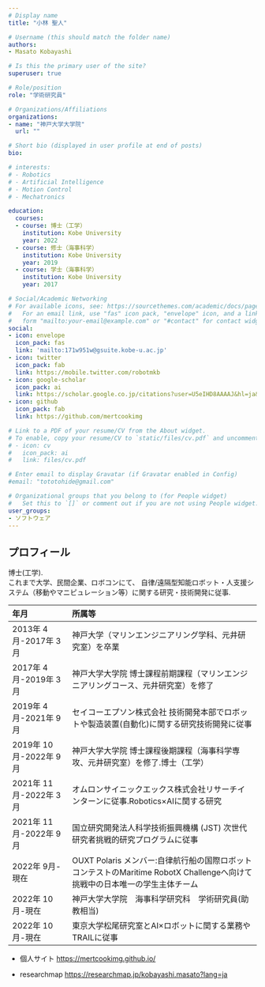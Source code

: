 ```yaml
---
# Display name
title: "小林 聖人"

# Username (this should match the folder name)
authors:
- Masato Kobayashi

# Is this the primary user of the site?
superuser: true

# Role/position
role: "学術研究員"

# Organizations/Affiliations
organizations:
- name: "神戸大学大学院"
  url: ""

# Short bio (displayed in user profile at end of posts)
bio: 

# interests:
# - Robotics
# - Artificial Intelligence
# - Motion Control
# - Mechatronics

education:
  courses:
  - course: 博士（工学）
    institution: Kobe University
    year: 2022
  - course: 修士（海事科学）
    institution: Kobe University
    year: 2019
  - course: 学士（海事科学）
    institution: Kobe University
    year: 2017

# Social/Academic Networking
# For available icons, see: https://sourcethemes.com/academic/docs/page-builder/#icons
#   For an email link, use "fas" icon pack, "envelope" icon, and a link in the
#   form "mailto:your-email@example.com" or "#contact" for contact widget.
social:
- icon: envelope
  icon_pack: fas
  link: 'mailto:171w951w@gsuite.kobe-u.ac.jp'
- icon: twitter
  icon_pack: fab
  link: https://mobile.twitter.com/robotmkb
- icon: google-scholar
  icon_pack: ai
  link: https://scholar.google.co.jp/citations?user=U5eIHD8AAAAJ&hl=ja&oi=sra
- icon: github
  icon_pack: fab
  link: https://github.com/mertcookimg

# Link to a PDF of your resume/CV from the About widget.
# To enable, copy your resume/CV to `static/files/cv.pdf` and uncomment the lines below.
# - icon: cv
#   icon_pack: ai
#   link: files/cv.pdf

# Enter email to display Gravatar (if Gravatar enabled in Config)
#email: "tototohide@gmail.com"

# Organizational groups that you belong to (for People widget)
#   Set this to `[]` or comment out if you are not using People widget.
user_groups:
- ソフトウェア
---
```


## プロフィール
博士(工学).<br>
これまで大学、民間企業、ロボコンにて、
自律/遠隔型知能ロボット・人支援システム（移動やマニピュレーション等）に関する研究・技術開発に従事.<br>

| 年月 | 所属等 |
|:-|:-|
| 2013年 4月-2017年 3月 | 神戸大学（マリンエンジニアリング学科、元井研究室）を卒業|
| 2017年 4月-2019年 3月 | 神戸大学大学院 博士課程前期課程（マリンエンジニアリングコース、元井研究室）を修了|
| 2019年 4月-2021年 9月 | セイコーエプソン株式会社 技術開発本部でロボットや製造装置(自動化)に関する研究技術開発に従事|
| 2019年 10月-2022年 9月 | 神戸大学大学院 博士課程後期課程（海事科学専攻、元井研究室）を修了.博士（工学）|
| 2021年 11月-2022年 3月 | オムロンサイニックエックス株式会社リサーチインターンに従事.Robotics×AIに関する研究|
| 2021年 11月-2022年 9月 | 国立研究開発法人科学技術振興機構 (JST) 次世代研究者挑戦的研究プログラムに従事|
| 2022年 9月-現在 | OUXT Polaris メンバー:自律航行船の国際ロボットコンテストのMaritime RobotX Challengeへ向けて挑戦中の日本唯一の学生主体チーム|
| 2022年 10月-現在 | 神戸大学大学院　海事科学研究科　学術研究員(助教相当)|
| 2022年 10月-現在 | 東京大学松尾研究室とAI×ロボットに関する業務やTRAILに従事|

- 個人サイト
https://mertcookimg.github.io/

- researchmap
https://researchmap.jp/kobayashi.masato?lang=ja